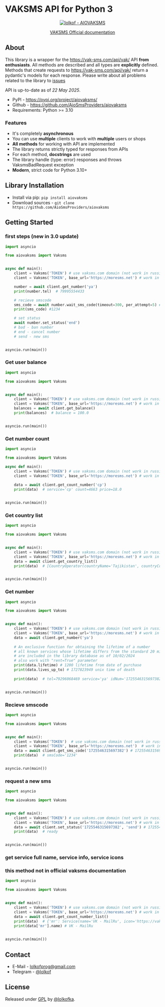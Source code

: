 # VAKSMS API for Python 3

<div align="center">

[![lolkof - AIOVAKSMS](https://img.shields.io/static/v1?label=lolkof&message=AIOVAKSMS&color=blue&logo=github)](https://github.com/AioSmsProviders/aiovaksms "Go to GitHub repo")

[VAKSMS Official documentation](https://vak-sms.com/api/vak/)

</div>

## About

This library is a wrapper for the https://vak-sms.com/api/vak/ API **from enthusiasts**. All methods are described and all types are
**explicitly** defined. Methods that create requests to
https://vak-sms.com/api/vak/
return a pydantic's models for each response. Please write about all problems related to the library
to [issues](https://github.com/AioSmsProviders/aiovaksms)

API is up-to-date as of *22 May 2025*.

* PyPl - https://pypi.org/project/aiovaksms/
* Github - https://github.com/AioSmsProviders/aiovaksms
* Requirements: Python >= 3.10

### Features

* It's completely **asynchronous**
* You can use **multiple** clients to work with **multiple** users or shops
* **All methods** for working with API are implemented
* The library returns strictly typed for responses from APIs
* For each method, **docstrings** are used
* The library handle {type: error} responses and throws VaksmsBadRequest exception
* **Modern**, strict code for Python 3.10+

## Library Installation

* Install via pip: `pip install aiovaksms`
* Download sources - `git clone https://github.com/AioSmsProviders/aiovaksms`

## Getting Started

### first steps (new in 3.0 update)

```python
import asyncio

from aiovaksms import Vaksms


async def main():
    client = Vaksms('TOKEN') # use vaksms.com domain (not work in russia)
    client = Vaksms('TOKEN', base_url='https://moresms.net') # work in russia

    number = await client.get_number('ya')
    print(number.tel)  # 79995554433

    # recieve smscode
    sms_code = await number.wait_sms_code(timeout=300, per_attempt=5) # do not indicate timeout and per_attempt
    print(sms_code) #1234

    # set status
    await number.set_status('end')
    # bad - ban number
    # end - cancel number
    # send - new sms


asyncio.run(main())
```

### Get user balance

```python
import asyncio

from aiovaksms import Vaksms


async def main():
    client = Vaksms('TOKEN') # use vaksms.com domain (not work in russia)
    client = Vaksms('TOKEN', base_url='https://moresms.net') # work in russia
    balances = await client.get_balance()
    print(balances)  # balance = 100.0


asyncio.run(main())
```

### Get number count

```python
import asyncio

from aiovaksms import Vaksms

async def main():
    client = Vaksms('TOKEN') # use vaksms.com domain (not work in russia)
    client = Vaksms('TOKEN', base_url='https://moresms.net') # work in russia
    
    data = await client.get_count_number('cp')
    print(data)  # service='cp' count=4663 price=18.0


asyncio.run(main())
```

### Get country list

```python
import asyncio

from aiovaksms import Vaksms


async def main():
    client = Vaksms('TOKEN') # use vaksms.com domain (not work in russia)
    client = Vaksms('TOKEN', base_url='https://moresms.net') # work in russia
    data = await client.get_country_list()
    print(data)  # [CountryOperator(countryName='Tajikistan', countryCode='tj', operatorList=['babilon mobile', 'beeline', 'megafon', 'tcell']), CountryOperator(countryName='Zimbabwe', countryCode='zw', operatorList=['econet', 'netone', 'telecel'])... ]


asyncio.run(main())
```

### Get number

```python
import asyncio

from aiovaksms import Vaksms


async def main():
    client = Vaksms('TOKEN') # use vaksms.com domain (not work in russia)
    client = Vaksms('TOKEN', base_url='https://moresms.net') # work in russia
    data = await client.get_number('ya')
    
    # An exclusive function for obtaining the lifetime of a number
    # all known services whose lifetime differs from the standard 20 minutes
    # are included in the library database as of 10/02/2024
    # also work with "rent=True" parameter
    print(data.lifetime) # 1200 lifetime from date of purchase
    print(data.lives_up_to) # 1727823949 unix time of death
    
    print(data)  # tel=79296068469 service='ya' idNum='1725546315697382' lifetime=1200 lives_up_to=1727823949


asyncio.run(main())
```

### Recieve smscode

```python
import asyncio

from aiovaksms import Vaksms


async def main():
    client = Vaksms('TOKEN')  # use vaksms.com domain (not work in russia)
    client = Vaksms('TOKEN', base_url='https://moresms.net')  # work in russia
    data = await client.get_sms_code('1725546315697382') # 1725546315697382 is number id (idNum)
    print(data)  # smsCode='1234'


asyncio.run(main())
```

### request a new sms

```python
import asyncio

from aiovaksms import Vaksms


async def main():
    client = Vaksms('TOKEN') # use vaksms.com domain (not work in russia)
    client = Vaksms('TOKEN', base_url='https://moresms.net') # work in russia
    data = await client.set_status('1725546315697382', 'send') # 1725546315697382 is number id (idNum)
    print(data)  # ready


asyncio.run(main())
```

### get service full name, service info, service icons
### this method not in official vaksms documentation

```python
import asyncio

from aiovaksms import Vaksms


async def main():
    client = Vaksms('TOKEN') # use vaksms.com domain (not work in russia)
    client = Vaksms('TOKEN', base_url='https://moresms.net') # work in russia
    data = await client.get_count_number_list()
    print(data)  # {'mr': Service(name='VK - MailRu', icon='https://vak-sms.com/static/service/mr.png', info='Тут можно принять смс от сервисов VKGroup.Не забывайте проверять номера на занятость через восстановление. Подробнее в базе знаний - https://bit.ly/3M6tXup', cost=22.0, rent=False, quantity=41153, private=False), ... }
    print(data['mr'].name) # VK - MailRu
    

asyncio.run(main())
```

## Contact

* E-Mail - lolkofprog@gmail.com
* Telegram - [@lolkof](https://t.me/lolkof)

## License

Released under [GPL](/LICENSE) by [@lolkofka](https://github.com/AioSmsProviders).